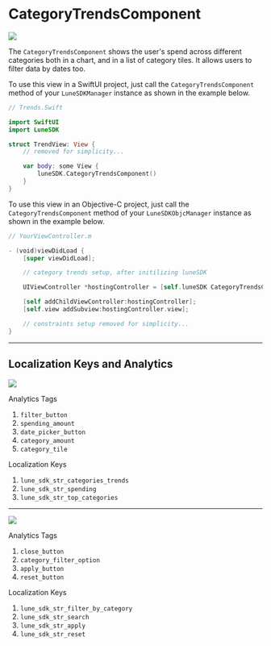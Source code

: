 # CategoryTrendsComponent

![](../assets/609ea5221cb646d23fe88b9477b1b250866b9291.png)

The `CategoryTrendsComponent` shows the user's spend across different
categories both in a chart, and in a list of category tiles. It allows
users to filter data by dates too.

To use this view in a SwiftUI project, just call the
`CategoryTrendsComponent` method of your `LuneSDKManager` instance as
shown in the example below.

```swift
// Trends.Swift

import SwiftUI
import LuneSDK

struct TrendView: View {
    // removed for simplicity...

    var body: some View {
        luneSDK.CategoryTrendsComponent()
    }
}
```

To use this view in an Objective-C project, just call the
`CategoryTrendsComponent` method of your `LuneSDKObjcManager` instance
as shown in the example below.

```swift
// YourViewController.m

- (void)viewDidLoad {
    [super viewDidLoad];

    // category trends setup, after initilizing luneSDK

    UIViewController *hostingController = [self.luneSDK CategoryTrendsComponentWithConfig:nil];

    [self addChildViewController:hostingController];
    [self.view addSubview:hostingController.view];

    // constraints setup removed for simplicity...
}
```

---

## Localization Keys and Analytics

![](../assets/de298534f10b99cfdbb97372b87d3e4325db3650.png)

Analytics Tags

1. `filter_button`
2. `spending_amount`
3. `date_picker_button`
4. `category_amount`
5. `category_tile`

Localization Keys

1. `lune_sdk_str_categories_trends`
2. `lune_sdk_str_spending`
3. `lune_sdk_str_top_categories`

---

![](../assets/8fe16b71594005405f953120c7b7ae7cc4a82715.png)

Analytics Tags

1. `close_button`
2. `category_filter_option`
3. `apply_button`
4. `reset_button`

Localization Keys

1. `lune_sdk_str_filter_by_category`
2. `lune_sdk_str_search`
3. `lune_sdk_str_apply`
4. `lune_sdk_str_reset`

